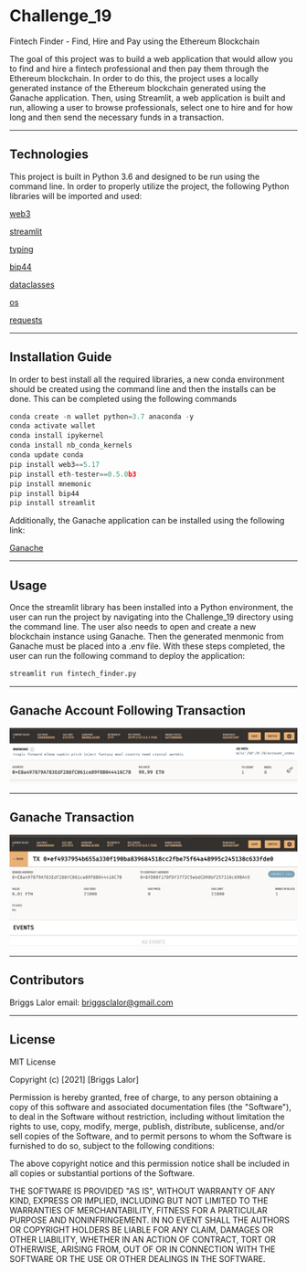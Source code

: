 # Challenge_19
Fintech Finder - Find, Hire and Pay using the Ethereum Blockchain

The goal of this project was to build a web application that would allow you to find and hire a fintech professional and then pay them through the Ethereum blockchain. In order to do this, the project uses a locally generated instance of the Ethereum blockchain generated using the Ganache application. Then, using Streamlit, a web application is built and run, allowing a user to browse professionals, select one to hire and for how long and then send the necessary funds in a transaction.

---

## Technologies

This project is built in Python 3.6 and designed to be run using the command line. In order to properly utilize the project, the following Python libraries will be imported and used:

   [web3](https://web3py.readthedocs.io/en/stable/)

   [streamlit](https://docs.streamlit.io/)

   [typing](https://docs.python.org/3/library/typing.html)
   
   [bip44](https://pypi.org/project/bip44/)
   
   [dataclasses](https://docs.python.org/3/library/dataclasses.html)
   
   [os](https://docs.python.org/3/library/os.html)
   
   [requests](https://docs.python-requests.org/en/latest/)


---

## Installation Guide

In order to best install all the required libraries, a new conda environment should be created using the command line and then the installs can be done. This can be completed using the following commands

```python
conda create -n wallet python=3.7 anaconda -y
conda activate wallet
conda install ipykernel
conda install nb_conda_kernels
conda update conda
pip install web3==5.17
pip install eth-tester==0.5.0b3
pip install mnemonic
pip install bip44
pip install streamlit
```

Additionally, the Ganache application can be installed using the following link:

  [Ganache](https://trufflesuite.com/ganache/)

---

## Usage

Once the streamlit library has been installed into a Python environment, the user can run the project by navigating into the Challenge_19 directory using the command line. The user also needs to open and create a new blockchain instance using Ganache. Then the generated menmonic from Ganache must be placed into a .env file. With these steps completed, the user can run the following command to deploy the application: 

```python
streamlit run fintech_finder.py
```


---

## Ganache Account Following Transaction

![Account](ganache_account.png)


---

## Ganache Transaction

![Transaction](ganache_transaction.png)


---

## Contributors

Briggs Lalor
email: briggsclalor@gmail.com

---

## License

MIT License

Copyright (c) [2021] [Briggs Lalor]

Permission is hereby granted, free of charge, to any person obtaining a copy
of this software and associated documentation files (the "Software"), to deal
in the Software without restriction, including without limitation the rights
to use, copy, modify, merge, publish, distribute, sublicense, and/or sell
copies of the Software, and to permit persons to whom the Software is
furnished to do so, subject to the following conditions:

The above copyright notice and this permission notice shall be included in all
copies or substantial portions of the Software.

THE SOFTWARE IS PROVIDED "AS IS", WITHOUT WARRANTY OF ANY KIND, EXPRESS OR
IMPLIED, INCLUDING BUT NOT LIMITED TO THE WARRANTIES OF MERCHANTABILITY,
FITNESS FOR A PARTICULAR PURPOSE AND NONINFRINGEMENT. IN NO EVENT SHALL THE
AUTHORS OR COPYRIGHT HOLDERS BE LIABLE FOR ANY CLAIM, DAMAGES OR OTHER
LIABILITY, WHETHER IN AN ACTION OF CONTRACT, TORT OR OTHERWISE, ARISING FROM,
OUT OF OR IN CONNECTION WITH THE SOFTWARE OR THE USE OR OTHER DEALINGS IN THE
SOFTWARE.
